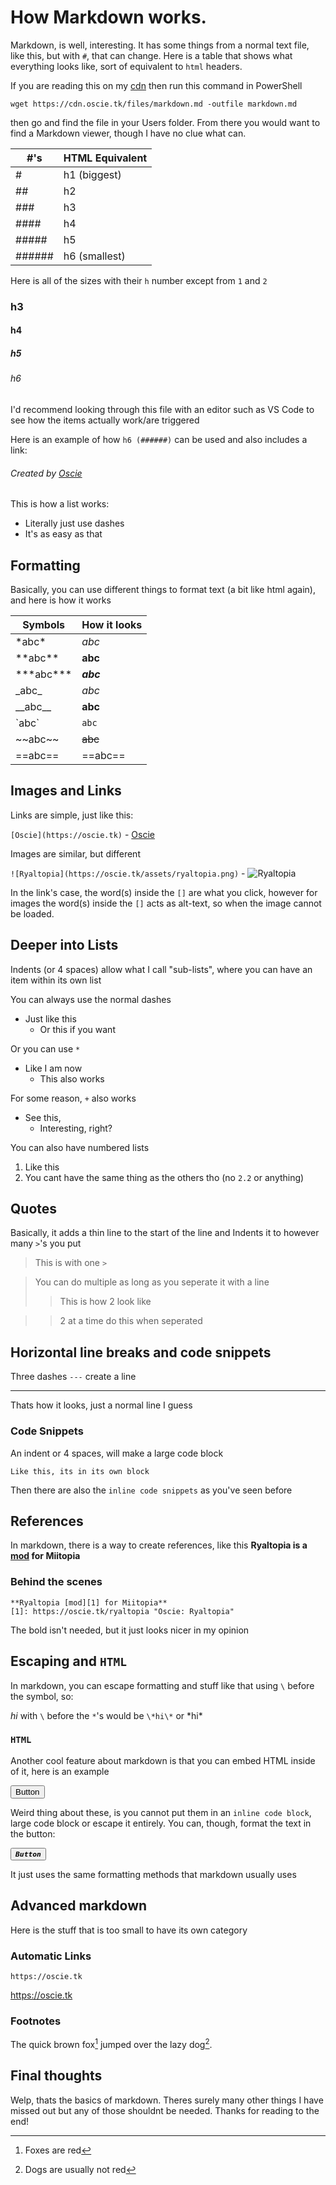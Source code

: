 # How Markdown works.
Markdown, is well, interesting. It has some things from a normal text file, like this, but with `#`, that can change. Here is a table that shows what everything looks like, sort of equivalent to `html` headers.

If you are reading this on my [cdn](https://cdn.oscie.tk/files/markdown.md) then run this command in PowerShell

    wget https://cdn.oscie.tk/files/markdown.md -outfile markdown.md

then go and find the file in your Users folder. From there you would want to find a Markdown viewer, though I have no clue what can.

| #'s        | HTML Equivalent |
| ---------- | --------------- |
| #          | h1 (biggest)    |
| ##         | h2              |
| ###        | h3              |
| ####       | h4              |
| #####      | h5              |
| ######     | h6 (smallest)   |

Here is all of the sizes with their `h` number except from `1` and `2`

### h3
#### h4
##### h5
###### h6

I'd recommend looking through this file with an editor such as VS Code to see how the items actually work/are triggered

Here is an example of how `h6 (######)` can be used and also includes a link:
###### Created by [Oscie](https://oscie.tk)

This is how a list works: 
- Literally just use dashes
- It's as easy as that

## Formatting
Basically, you can use different things to format text (a bit like html again), and here is how it works

| Symbols         | How it looks |
| --------------- | ------------ |
| \*abc\*         | *abc*        |
| \*\*abc\*\*     | **abc**      |
| \*\*\*abc\*\*\* | ***abc***    |
| \_abc\_         | _abc_        |
| \_\_abc\_\_     | __abc__      |
| \`abc\`         | `abc`        |
| \~\~abc\~\~     | ~~abc~~      |
| \=\=abc\=\=     | ==abc==      |

## Images and Links

Links are simple, just like this:

`[Oscie](https://oscie.tk)` - [Oscie](https://oscie.tk)

Images are similar, but different

`![Ryaltopia](https://oscie.tk/assets/ryaltopia.png)` - ![Ryaltopia](https://oscie.tk/assets/ryaltopia.png)

In the link's case, the word(s) inside the `[]` are what you click, however for images the word(s) inside the `[]` acts as alt-text, so when the image cannot be loaded.

## Deeper into Lists

Indents (or 4 spaces) allow what I call "sub-lists", where you can have an item within its own list

You can always use the normal dashes
- Just like this
    - Or this if you want

Or you can use `*`
* Like I am now
    * This also works

For some reason, `+` also works
+ See this,
    + Interesting, right?

You can also have numbered lists

1. Like this
2. You cant have the same thing as the others tho (no `2.2` or anything)

## Quotes
Basically, it adds a thin line to the start of the line and Indents it to however many `>`'s you put

> This is with one `>`

> You can do multiple as long as you seperate it with a line
>> This is how 2 look like

>> 2 at a time do this when seperated

## Horizontal line breaks and code snippets
Three dashes `---` create a line

---
Thats how it looks, just a normal line I guess

### Code Snippets
An indent or 4 spaces, will make a large code block

    Like this, its in its own block
Then there are also the `inline code snippets` as you've seen before

## References
In markdown, there is a way to create references, like this
**Ryaltopia is a [mod][1] for Miitopia**

[1]: https://oscie.tk/ryaltopia "Oscie: Ryaltopia"

### Behind the scenes
    **Ryaltopia [mod][1] for Miitopia**
    [1]: https://oscie.tk/ryaltopia "Oscie: Ryaltopia"

The bold isn't needed, but it just looks nicer in my opinion

## Escaping and `HTML`
In markdown, you can escape formatting and stuff like that using `\` before the symbol, so:

*hi* with `\` before the `*`'s would be `\*hi\*` or \*hi\*

### `HTML`
Another cool feature about markdown is that you can embed HTML inside of it, here is an example

<button>Button</button>

Weird thing about these, is you cannot put them in an `inline code block`, large code block or escape it entirely. You can, though, format the text in the button:

<button>***`Button`***</button>

It just uses the same formatting methods that markdown usually uses

## Advanced markdown
Here is the stuff that is too small to have its own category

### Automatic Links
`https://oscie.tk`

https://oscie.tk

### Footnotes

The quick brown fox[^1] jumped over the lazy dog[^2].

## Final thoughts
Welp, thats the basics of markdown. Theres surely many other things I have missed out but any of those shouldnt be needed. Thanks for reading to the end!

[^1]: Foxes are red
[^2]: Dogs are usually not red
